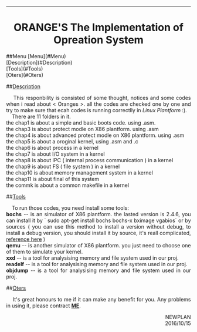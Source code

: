 ----------------------------
<h1 align="center">ORANGE'S The Implementation of Opreation System</h1>
<a name="Menu"></a>
##Menu
[Menu](#Menu)</br>
[Description](#Description)</br>
[Tools](#Tools)</br>
[Oters](#Oters)

<a name="Description"></a>
##[Description](#Menu)
<p align="justify">&nbsp;&nbsp;&nbsp;&nbsp;This responbility is consisted of some thought, notices and some codes when i read about < Oranges >. all the codes are checked one by one and try to make sure that ecah codes is running correctlly in <em> Linux Plantform</em> :).</br>&nbsp;&nbsp;&nbsp;&nbsp;There are 11 folders in it.</br>
the chap1 is about a simple and basic boots code. using .asm.</br>
the chap3 is about protect modle on X86 plantform. using .asm</br>
the chap4 is about advanced protect modle on X86 plantform. using .asm</br>
the chap5 is about a oroginal kernel, using .asm and .c</br>
the chap6 is about process in a kernel</br>
the chap7 is about I/O system in a kernel</br>
the chap8 is about IPC ( internal process communication ) in a kernel</br>
the chap9 is about FS ( file system ) in a kernel</br>
the chap10 is about memory management system in a kernel</br>
the chap11 is about final of this system</br>
the commk is about a common makefile in a kernel</br>
</p>


<a name="Tools"></a>
##[Tools](#Menu)
<p align="justify">&nbsp;&nbsp;&nbsp;&nbsp;To run those codes, you need install some tools:</br>
<strong>bochs</strong> -- is an simulator of X86 plantform. the lasted version is 2.4.6, you can install it by ` sudo apt-get install bochs bochs-x bximage vgabios` or by sources ( you can use this method to install a version without debug, to install a debug version, you should install it by source, it's reall complicated, <a href="http://blog.csdn.net/u011889952/article/details/45397355">reference here</a> )</br>
<strong>qemu</strong> -- is another simulator of X86 plantform. you just need to choose one of them to simulate your kernel.</br>
<strong>xxd</strong> -- is a tool for analysising memory and file system used in our proj.</br>
<strong>readelf</strong> -- is a tool for analysising memory and file system used in our proj.</br>
<strong>objdump</strong> -- is a tool for analysising memory and file system used in our proj.</br>
</p>

<a name="Oters"></a>
##[Oters](#Menu)
<p align="justify">&nbsp;&nbsp;&nbsp;&nbsp;It's great honours to me if it can make any benefit for you. Any problems in using it, please contract <a href="mailto:newplan001@163.com"><strong>ME</strong></a>.</p>

<p align="right">NEWPLAN</br>2016/10/15</p>
